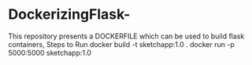 ﻿# DockerizingFlask-
This repository presents a DOCKERFILE which can be used to build flask containers,
Steps to Run
docker build -t sketchapp:1.0 .
docker run -p 5000:5000 sketchapp:1.0
